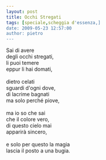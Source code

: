 ```yaml
---
layout: post
title: Occhi Stregati
tags: [speciale,scheggia d'essenza,]
date: 2009-05-23 12:57:00
author: pietro
---
```

Sai di avere<br/>degli occhi stregati,<br/>li puoi temere<br/>eppur li hai domati,<br/><br/>dietro celati<br/>sguardi d'ogni dove,<br/>di lacrime bagnati<br/>ma solo perché piove,<br/><br/>ma io so che sai<br/>che il colore vero,<br/>di questo cielo mai<br/>apparirà sincero,<br/><br/>e solo per questo la magia<br/>lascia il posto a una bugia.
